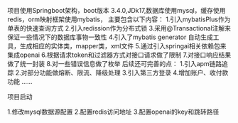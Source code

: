 项目使用Springboot架构，boot版本 3.4.0,JDk17,数据库使用mysql，缓存使用redis，orm映射框架使用mybatis，
主要包含以下内容：
1.引入mybatisPlus作为单表的快速查询方式
2.引入redission作为分布式锁
3.采用@Transactional注解来保证一些情况下的数据库事物一致性
4.引入了mybatis generator 自动生成工具，生成相应的实体类，mapper类，xml文件
5.通过引入springai相关依赖包来集成openai
6.根据请求token和过滤器方式对接口请求做了限制
7.对接口响应结果做了统一封装
8.对一些错误信息做了枚举
后续还可完善的点：
1.引入apm链路追踪
2.对部分功能做熔断、限流、降级处理
3.引入第三方登录
4.增加账户、收付款功能
......


项目启动

1.修改mysql数据源配置
2.配置redis访问地址
3.配置openai的key和跳转路径
